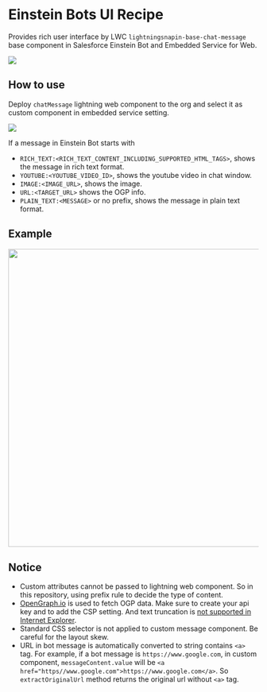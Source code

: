 # Einstein Bots UI Recipe
Provides rich user interface by LWC `lightningsnapin-base-chat-message` base component in Salesforce Einstein Bot and Embedded Service for Web.

![](img/screenshots.jpg)

## How to use
Deploy `chatMessage` lightning web component to the org and select it as custom component in embedded service setting.

<kbd><img src="img/embeddedservice_setting.png"></kbd>

If a message in Einstein Bot starts with
* `RICH_TEXT:<RICH_TEXT_CONTENT_INCLUDING_SUPPORTED_HTML_TAGS>`, shows the message in rich text format.
* `YOUTUBE:<YOUTUBE_VIDEO_ID>`, shows the youtube video in chat window.
* `IMAGE:<IMAGE_URL>`, shows the image.
* `URL:<TARGET_URL>` shows the OGP info.
* `PLAIN_TEXT:<MESSAGE>` or no prefix, shows the message in plain text format.

## Example
<img src="img/message_examples.png" width="600">

## Notice
* Custom attributes cannot be passed to lightning web component. So in this repository, using prefix rule to decide the type of content.
* [OpenGraph.io](https://www.opengraph.io/) is used to fetch OGP data. Make sure to create your api key and to add the CSP setting. And text truncation is [not supported in Internet Explorer](https://developer.mozilla.org/en-US/docs/Web/CSS/-webkit-line-clamp).
* Standard CSS selector is not applied to custom message component. Be careful for the layout skew.
* URL in bot message is automatically converted to string contains `<a>` tag. For example, if a bot message is `https://www.google.com`, in custom component, `messageContent.value` will be `<a href="https//www.google.com">https://www.google.com</a>`. So `extractOriginalUrl` method returns the original url without `<a>` tag.